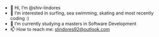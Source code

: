 - 👋 Hi, I’m @shiv-lindores
- 👀 I’m interested in surfing, sea swimming, skating and most recently coding :)
- 🌱 I’m currently studying a masters in Software Development
- 📫 How to reach me: slindores92@outlook.com 

